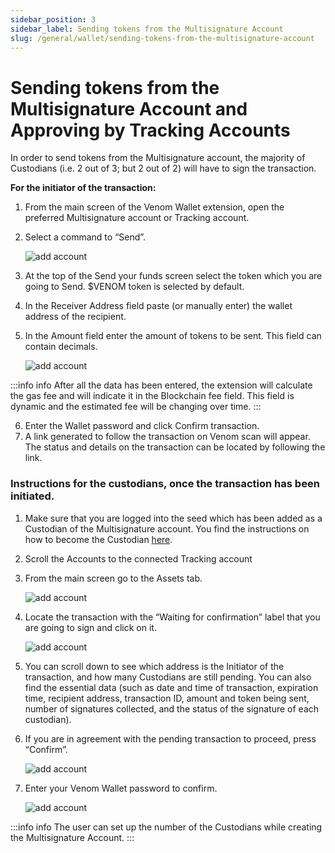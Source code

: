 ```yaml
---
sidebar_position: 3
sidebar_label: Sending tokens from the Multisignature Account
slug: /general/wallet/sending-tokens-from-the-multisignature-account
---
```


# Sending tokens from the Multisignature Account and Approving by Tracking Accounts  
In order to send tokens from the Multisignature account, the majority of Custodians (i.e. 2 out of 3; but 2 out of 2) will have to sign the transaction.


**For the initiator of the transaction:**
1. From the main screen of the Venom Wallet extension, open the preferred Multisignature account or Tracking account.
2. Select a command to “Send”.

   ![add account](../../assets/wallet/34.png)

3. At the top of the Send your funds screen select the token which you are going to Send. $VENOM token is selected by default.
4. In the Receiver Address field paste (or manually enter) the wallet address of the recipient.
5. In the Amount field enter the amount of tokens to be sent. This field can contain decimals.

   ![add account](../../assets/wallet/35.png)

 
:::info info
After all the data has been entered, the extension will calculate the gas fee and will indicate it in the Blockchain fee field. This field is dynamic and the estimated fee will be changing over time.
:::

6. Enter the Wallet password and click Confirm transaction.
7. A link generated to follow the transaction on Venom scan will appear. The status and details on the transaction can be located by following the link.
    
### Instructions for the custodians, once the transaction has been initiated.

1. Make sure that you are logged into the seed which has been added as a Custodian of the Multisignature account. You find the instructions on how to become the Custodian [here](creating-tracking-account.md).
2. Scroll the Accounts to the connected Tracking account
3. From the main screen go to the Assets tab.

   ![add account](../../assets/wallet/36.png)

4. Locate the transaction with the “Waiting for confirmation” label that you are going to sign and click on it.

   ![add account](../../assets/wallet/37.png)

5. You can scroll down to see which address is the Initiator of the transaction, and how many Custodians are still pending. You can also find the essential data (such as date and time of transaction, expiration time, recipient address, transaction ID, amount and token being sent, number of signatures collected, and the status of the signature of each custodian).
6. If you are in agreement with the pending transaction to proceed, press “Confirm”.

   ![add account](../../assets/wallet/38.png)

7. Enter your Venom Wallet password to confirm.

   ![add account](../../assets/wallet/39.png)
    
:::info info
The user can set up the number of the Custodians while creating the Multisignature Account.
:::
